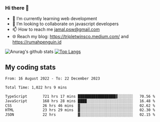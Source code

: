 ### Hi there 👋

<!--
**padepokanpenguin/padepokanpenguin** is a ✨ _special_ ✨ repository because its `README.md` (this file) appears on your GitHub profile.
-->

- 🌱 I’m currently learning  web development
- 👯 I’m looking to collaborate on javascript developers
- 📫 How to reach me jamal.psw@gmail.com
- 🌐 Reach my blog:
   https://tripletwinsco.medium.com/ and
   https://rumahpenguin.id

![Anurag's github stats](https://github-readme-stats.vercel.app/api?username=padepokanpenguin&count_private=true&disable_animations=false&show_icons=true&theme=default)
[![Top Langs](https://github-readme-stats.vercel.app/api/top-langs/?username=padepokanpenguin&theme=default&layout=compact)](https://github.com/padepokanpenguin)

## My coding stats

<!--START_SECTION:waka-->

```txt
From: 16 August 2022 - To: 22 December 2023

Total Time: 1,022 hrs 9 mins

TypeScript       721 hrs 17 mins █████████████████▓░░░░░░░   70.56 %
JavaScript       168 hrs 28 mins ████░░░░░░░░░░░░░░░░░░░░░   16.48 %
CSS              26 hrs 46 mins  ▓░░░░░░░░░░░░░░░░░░░░░░░░   02.62 %
HTML             23 hrs 29 mins  ▓░░░░░░░░░░░░░░░░░░░░░░░░   02.30 %
JSON             22 hrs          ▓░░░░░░░░░░░░░░░░░░░░░░░░   02.15 %
```

<!--END_SECTION:waka-->


